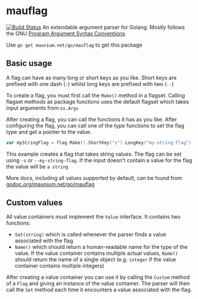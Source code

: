 # mauflag
[![Build Status](https://travis-ci.org/tulir293/mauflag.svg?branch=master)](https://travis-ci.org/tulir293/mauflag)
An extendable argument parser for Golang. Mostly follows the GNU [Program Argument Syntax Conventions](https://www.gnu.org/software/libc/manual/html_node/Argument-Syntax.html).

Use `go get maunium.net/go/mauflag` to get this package

## Basic usage
A flag can have as many long or short keys as you like. Short keys are prefixed with one dash (`-`) whilst long keys are prefixed with two (`--`)

To create a flag, you must first call the `Make()` method in a flagset. Calling flagset methods as package functions uses the default flagset which takes input arguments from `os.Args`

After creating a flag, you can call the functions it has as you like. After configuring the flag, you can call one of the type functions to set the flag type and get a pointer to the value.

```go
var myStringFlag = flag.Make().ShortKey("s").LongKey("my-string-flag").Default("a string").String()
```
This example creates a flag that takes string values. The flag can be set using `-s` or `--my-string-flag`. If the input doesn't contain a value for the flag the value will be `a string`

More docs, including all values supported by default, can be found from [godoc.org/maunium.net/go/mauflag](https://godoc.org/maunium.net/go/mauflag)

## Custom values
All value containers must implement the `Value` interface. It contains two functions:
* `Set(string)` which is called whenever the parser finds a value associated with the flag.
* `Name()` which should return a human-readable name for the type of the value. If the value container contains multiple actual values, `Name()` should return the name of a single object (e.g. `integer` if the value container contains multiple integers)

After creating a value container you can use it by calling the `Custom` method of a `Flag` and giving an instance of the value container. The parser will then call the `Set` method each time it encounters a value associated with the flag.
